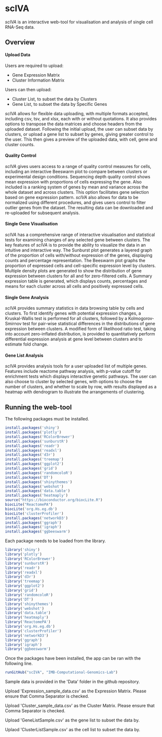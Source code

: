 # scIVA
_scIVA_ is an interactive web-tool for visualisation and analysis of single cell RNA-Seq data.

## Overview

#### Upload Data
Users are required to upload:

* Gene Expression Matrix
* Cluster Information Matrix

Users can then upload:

* Cluster List, to subset the data by Clusters
* Gene List, to subset the data by Specific Genes

_scIVA_ allows for flexible data uploading, with multiple formats accepted, including csv, tsv, and xlsx, each with or without quotations. It also provides options to transpose the data matrices and choose headers from the uploaded dataset. Following the initial upload, the user can subset data by clusters, or upload a gene list to subset by genes, giving greater control to the user. This then gives a preview of the uploaded data, with cell, gene and cluster counts.

#### Quality Control

_scIVA_ gives users access to a range of quality control measures for cells, including an interactive Beeswarm plot to compare between clusters or experimental design conditions. Sequencing depth quality control shows mean expression with proportions of cells expressing the gene. Also included is a ranking system of genes by mean and variance across the whole dataset and across clusters. This option facilitates gene selection based on gene expression pattern. _scIVA_ also allows for data to be normalized using different procedures, and gives users control to filter outlier genes from the dataset. The resulting data can be downloaded and re-uploaded for subsequent analysis.

#### Single Gene Visualisation

_scIVA_ has a comprehensive range of interactive visualisation and statistical tests for examining changes of any selected gene between clusters. The key features of _scIVA_ is to provide the ability to visualize the data in an intuitive and interactive way. The Sunburst plot generates a layered graph of the proportion of cells with/without expression of the genes, displaying counts and percentage representation. The Beeswarm plot graphs the proportion of expressed cells and cell-specific expression level by clusters. Multiple density plots are generated to show the distribution of gene expression between clusters for all and for zero-filtered cells. A Summary expression table is generated, which displays counts, percentages and means for each cluster across all cells and positively expressed cells.

#### Single Gene Analysis

_scIVA_ provides summary statistics in data browsing table by cells and clusters. To first identify genes with potential expression changes, a Kruskal-Wallis test is performed for all clusters, followed by a Kolmogorov-Smirnov test for pair-wise statistical differences in the distributions of gene expression between clusters. A modified form of likelihood ratio test, taking into account zero-inflated distribution, is provided to quantitatively perform differential expression analysis at gene level between clusters and to estimate fold change.

#### Gene List Analysis

_scIVA_ provides analysis tools for a user uploaded list of multiple genes. Features include reactome pathway analysis, with p-value cutoff for enrichment tests which displays interactive genetic pathways. The user can also choose to cluster by selected genes, with options to choose the number of clusters, and whether to scale by row, with results displayed as a heatmap with dendrogram to illustrate the arrangements of clustering.

## Running the web-tool
The following packages must be installed.
```R
install.packages('shiny')
install.packages('plotly')
install.packages('RColorBrewer')
install.packages('sunburstR')
install.packages('readr')
install.packages('readxl')
install.packages('d3r')
install.packages('treemap')
install.packages('ggplot2')
install.packages('grid')
install.packages('randomcoloR')
install.packages('DT')
install.packages('shinythemes')
install.packages('webshot')
install.packages('data.table')
install.packages('heatmaply')
source("https://bioconductor.org/biocLite.R")
biocLite("ReactomePA")
biocLite('org.Hs.eg.db')
biocLite('clusterProfiler')
install.packages('networkD3')
install.packages('ggraph')
install.packages('igraph')
install.packages('ggbeeswarm')
```
Each package needs to be loaded from the library.
```R
library('shiny')
library('plotly')
library('RColorBrewer')
library('sunburstR')
library('readr')
library('readxl')
library('d3r')
library('treemap')
library('ggplot2')
library('grid')
library('randomcoloR')
library('DT')
library('shinythemes')
library('webshot')
library('data.table')
library('heatmaply')
library('ReactomePA')
library('org.Hs.eg.db')
library('clusterProfiler')
library('networkD3')
library('ggraph')
library('igraph')
library('ggbeeswarm')
```

Once the packages have been installed, the app can be ran with the following line.
```R
runGitHub("scIVA", "IMB-Computational-Genomics-Lab")
```

Sample data is provided in the 'Data' folder in the github repository.

Upload 'Expression_sample_data.csv' as the Expression Matrix. Please ensure that Comma Separator is checked.

Upload 'Cluster_sample_data.csv' as the Cluster Matrix. Please ensure that Comma Separator is checked.

Upload 'GeneListSample.csv' as the gene list to subset the data by.

Uplaod 'ClusterListSample.csv' as the cell list to subset the data by.

